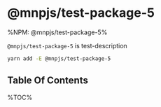 # @mnpjs/test-package-5

%NPM: @mnpjs/test-package-5%

`@mnpjs/test-package-5` is test-description

```sh
yarn add -E @mnpjs/test-package-5
```

## Table Of Contents

%TOC%
